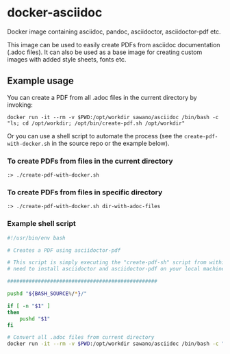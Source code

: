 # docker-asciidoc

Docker image containing asciidoc, pandoc, asciidoctor, asciidoctor-pdf etc.

This image can be used to easily create PDFs from asciidoc documentation (.adoc files).
It can also be used as a base image for creating custom images with added style sheets, fonts etc.

## Example usage

You can create a PDF from all .adoc files in the current directory by invoking:

`docker run -it --rm -v $PWD:/opt/workdir sawano/asciidoc /bin/bash -c "ls; cd /opt/workdir; /opt/bin/create-pdf.sh /opt/workdir"`

Or you can use a shell script to automate the process (see the `create-pdf-with-docker.sh` in the source repo or the example below).

### To create PDFs from files in the current directory

`:> ./create-pdf-with-docker.sh`

### To create PDFs from files in specific directory

`:> ./create-pdf-with-docker.sh dir-with-adoc-files`


### Example shell script

````bash
#!/usr/bin/env bash

# Creates a PDF using asciidoctor-pdf

# This script is simply executing the "create-pdf-sh" script from within the docker container. This way, there is no
# need to install asciidoctor and asciidoctor-pdf on your local machine.

#################################################

pushd "${BASH_SOURCE%/*}/"

if [ -n "$1" ]
then
    pushd "$1"
fi

# Convert all .adoc files from current directory
docker run -it --rm -v $PWD:/opt/workdir sawano/asciidoc /bin/bash -c "ls; cd /opt/workdir; /opt/bin/create-pdf.sh /opt/workdir"
````
